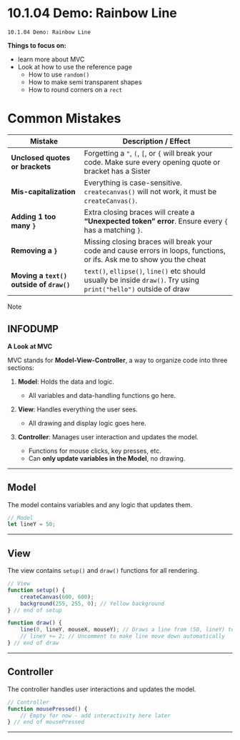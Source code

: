 
# 10.1.04 Demo: Rainbow Line
```
10.1.04 Demo: Rainbow Line
```
**Things to focus on:**

* learn more about MVC
* Look at how to use the reference page
    * How to use `random()`
    * How to make semi transparent shapes
    * How to round corners on a `rect`




# **Common  Mistakes**

| Mistake                                   | Description / Effect                                                                                                                                                                                                                |
| ----------------------------------------- | ----------------------------------------------------------------------------------------------------------------------------------------------------------------------------------------------------------------------------------- |
| **Unclosed quotes or brackets**           | Forgetting a `"`, `(`, `[`, or `{` will break your code. Make sure every opening quote or bracket has a Sister                                                         |
| **Mis-capitalization**                    | Everything is case-sensitive. `createcanvas()` will not work, it must be `createCanvas()`. 
| **Adding 1 too many `}`**                 | Extra closing braces will create a **“Unexpected token” error**. Ensure every `{` has a matching `}`.                                                                                                                                   |
| **Removing a `}`**                        | Missing closing braces will break your code and cause errors in loops, functions, or ifs. Ask me to show you the cheat               |
| **Moving a `text()` outside of `draw()`** | `text()`, `ellipse()`, `line()` etc  should usually be inside `draw()`. Try using `print("hello")` outside of draw |





> [!NOTE]
> ## INFODUMP
> **A Look at MVC**
> 
> MVC stands for **Model-View-Controller**, a way to organize code into three sections:
> 
> 1. **Model**: Holds the data and logic.
> 
>    * All variables and data-handling functions go here.
> 
> 2. **View**: Handles everything the user sees.
> 
>    * All drawing and display logic goes here.
> 
> 3. **Controller**: Manages user interaction and updates the model.
> 
>    * Functions for mouse clicks, key presses, etc.
>    * Can **only update variables in the Model**, no drawing.
> ---

## **Model**

The model contains variables and any logic that updates them.

```javascript
// Model
let lineY = 50;
```

---

## **View**

The view contains `setup()` and `draw()` functions for all rendering.

```javascript
// View
function setup() {
    createCanvas(600, 600);
    background(255, 255, 0); // Yellow background
} // end of setup

function draw() {
    line(0, lineY, mouseX, mouseY); // Draws a line from (50, lineY) to the mouse
    // lineY += 2; // Uncomment to make line move down automatically
} // end of draw
```

---

## **Controller**

The controller handles user interactions and updates the model.

```javascript
// Controller
function mousePressed() {
    // Empty for now - add interactivity here later
} // end of mousePressed
```

---
